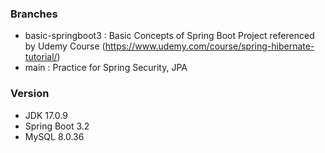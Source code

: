 ### Branches
- basic-springboot3 : Basic Concepts of Spring Boot Project referenced by Udemy Course (https://www.udemy.com/course/spring-hibernate-tutorial/)
- main : Practice for Spring Security, JPA

### Version
- JDK 17.0.9
- Spring Boot 3.2
- MySQL 8.0.36
